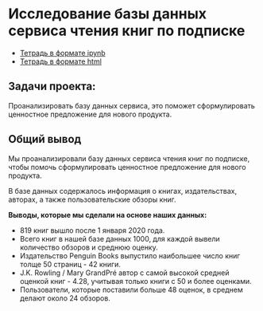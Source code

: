 # Исследование базы данных сервиса чтения книг по подписке

* [Тетрадь в формате ipynb](https://github.com/MrDuma/Portfolio/blob/main/SQL/Exploring%20the%20book%20reading%20service%20database.ipynb)
* [Тетрадь в формате html](https://github.com/MrDuma/Portfolio/blob/main/SQL/Exploring%20the%20book%20reading%20service%20database.html)

## Задачи проекта:
Проанализировать базу данных сервиса, это поможет сформулировать ценностное предложение для нового продукта.

## Общий вывод
Мы проанализировали базу данных сервиса чтения книг по подписке, чтобы помочь сформулировать ценностное предложение для нового продукта.

В базе данных содержалось информация о книгах, издательствах, авторах, а также пользовательские обзоры книг.

**Выводы, которые мы сделали на основе наших данных:**
- 819 книг вышло после 1 января 2020 года.
- Всего книг в нашей базе данных 1000, для каждой вывели количество обзоров и среднюю оценку.
- Издательство Penguin Books выпустило наибольшее число книг толще 50 страниц - 42 книги.
- J.K. Rowling / Mary GrandPré автор с самой высокой средней оценкой книг - 4.28, учитывая только книги с 50 и более оценками.
- Пользователи, которые поставили больше 48 оценок, в среднем делают около 24 обзоров.
